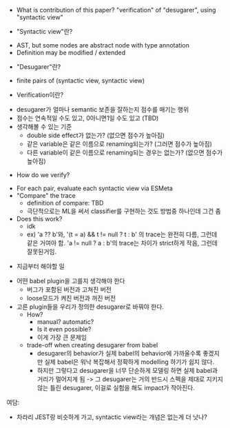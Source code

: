 * What is contribution of this paper?
"verification" of "desugarer", using "syntactic view"

* "Syntactic view"란?
- AST, but some nodes are abstract node with type annotation
- Definition may be modified / extended

*  "Desugarer"란?
- finite pairs of (syntactic view, syntactic view)

* Verification이란?
- desugarer가 얼마나 semantic 보존을 잘하는지 점수를 매기는 행위
- 점수는 연속적일 수도 있고, 0아니면1일 수도 있고 (TBD)
- 생각해볼 수 있는 기준
    - double side effect가 없는가? (없으면 점수가 높아짐)
    - 같은 variable은 같은 이름으로 renaming되는가? (그러면 점수가 높아짐)
    - 다른 variable이 같은 이름으로 renaming되는 경우는 없는가? (없으면 점수가 높아짐)

* How do we verify?
- For each pair, evaluate each syntactic view via ESMeta
- "Compare" the trace
    - definition of compare: TBD
    - 극단적으로는 ML을 써서 classifier를 구현하는 것도 방법중 하나인데 그건 좀
- Does this work?
    - idk
    - ex) 'a ?? b'와, '(t = a) && t != null ? t : b' 의 trace는 완전히 다름, 그런데 같은 거여야 함. 'a != null ? a : b'의 trace는 차이가 strict하게 작음, 그런데 잘못된거임.

* 지금부터 해야할 일
- 어떤 babel plugin을 고를지 생각해야 한다
    - 버그가 포함된 버전과 고쳐진 버전
    - loose모드가 켜진 버전과 꺼진 버전
- 고른 plugin들을 우리가 정의한 desugarer로 바꿔야 한다.
    - How?
        - manual? automatic?
        - Is it even possible?
        - 이게 가장 큰 문제임
    - trade-off when creating desugarer from babel
        - desugarer의 behavior가 실제 babel의 behavior에 가까울수록 좋겠지만 실제 babel은 워낙 복잡해서 정확하게 modelling 하기가 쉽지 않다. 
        - 하지만 그렇다고 desugarer을 너무 단순하게 모델링 하면 실제 babel과 거리가 멀어지게 됨 -> 그 desugarer는 거의 반드시 스펙을 제대로 지키지 않는 틀린 desugarer, 이걸로 실험을 해도 impact가 작아진다.



여담:
- 차라리 JEST랑 비슷하게 가고, syntactic view라는 개념은 없는게 더 낫나?
